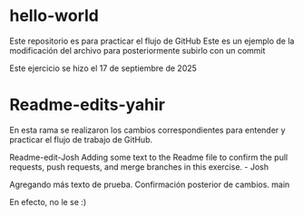 # hello-world
Este repositorio es para practicar el flujo de GitHub
Este es un ejemplo de la modificación del archivo para posteriormente subirlo con un commit

Este ejercicio se hizo el 17 de septiembre de 2025


# Readme-edits-yahir
En esta rama se realizaron los cambios correspondientes para entender
y practicar el flujo de trabajo de GitHub.

Readme-edit-Josh
Adding some text to the Readme file to confirm the pull requests, push requests, and merge branches in this exercise.  - Josh

Agregando más texto de prueba. Confirmación posterior de cambios.
main

En efecto, no le se :)

